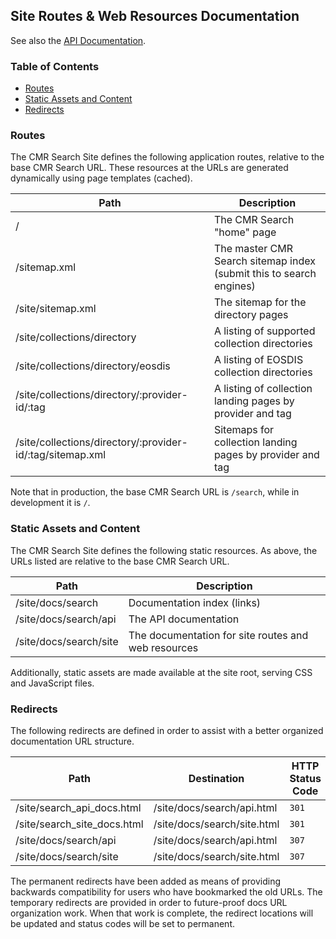 ## Site Routes &amp; Web Resources Documentation

See also the [API Documentation](api.html).

### Table of Contents

  * [Routes](#routes)
  * [Static Assets and Content](#static-assets-and-content)
  * [Redirects](#redirects)

### <a name="routes"></a> Routes

The CMR Search Site defines the following application routes, relative to the base CMR Search URL. These resources at the URLs are generated dynamically using page templates (cached).

| Path                                                      | Description                                                         |
| --------------------------------------------------------- | ------------------------------------------------------------------- |
| /                                                         | The CMR Search "home" page                                          |
| /sitemap.xml                                              | The master CMR Search sitemap index (submit this to search engines) |
| /site/sitemap.xml                                         | The sitemap for the directory pages                                 |
| /site/collections/directory                               | A listing of supported collection directories                       |
| /site/collections/directory/eosdis                        | A listing of EOSDIS collection directories                          |
| /site/collections/directory/:provider-id/:tag             | A listing of collection landing pages by provider and tag           |
| /site/collections/directory/:provider-id/:tag/sitemap.xml | Sitemaps for collection landing pages by provider and tag           |

Note that in production, the base CMR Search URL is `/search`, while in development it is `/`.

### <a name="static-assets-and-content"></a> Static Assets and Content

The CMR Search Site defines the following static resources. As above, the URLs listed are relative to the base CMR Search URL.

| Path                   | Description                                         |
| ---------------------- | --------------------------------------------------- |
| /site/docs/search      | Documentation index (links)                         |
| /site/docs/search/api  | The API documentation                               |
| /site/docs/search/site | The documentation for site routes and web resources |

Additionally, static assets are made available at the site root, serving CSS and JavaScript files.

### <a name="redirects"></a> Redirects

The following redirects are defined in order to assist with a better organized documentation URL structure.

| Path                        | Destination                 | HTTP Status Code |
| --------------------------- | --------------------------- |------------------|
| /site/search_api_docs.html  | /site/docs/search/api.html  | `301`            |
| /site/search_site_docs.html | /site/docs/search/site.html | `301`            |
| /site/docs/search/api       | /site/docs/search/api.html  | `307`            |
| /site/docs/search/site      | /site/docs/search/site.html | `307`            |

The permanent redirects have been added as means of providing backwards compatibility for users who have bookmarked the old URLs. The temporary redirects are provided in order to future-proof docs URL organization work. When that work is complete, the redirect locations will be updated and status codes will be set to permanent.
